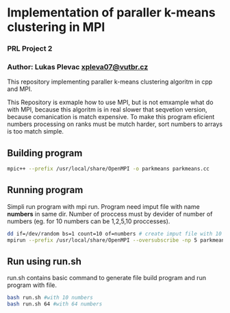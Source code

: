 # Implementation of paraller k-means clustering in MPI
### PRL Project 2
### Author: Lukas Plevac <xpleva07@vutbr.cz>

This repository implementing paraller k-means clustering algoritm in cpp and MPI.

This Repository is exmaple how to use MPI, but is not emxample what do with MPI, because this algoritm is in real slower that seqvetion version, because comanication is match expensive. To make this program eficient numbers processing on ranks must be mutch harder, sort numbers to arrays is too match simple.

## Building program

```sh
mpic++ --prefix /usr/local/share/OpenMPI -o parkmeans parkmeans.cc
```

## Running program

Simpli run program with mpi run. Program need imput file with name **numbers** in same dir. Number of proccess must by devider of number of numbers (eg. for 10 numbers can be 1,2,5,10 proccesses).

```sh
dd if=/dev/random bs=1 count=10 of=numbers # create imput file with 10 numbers
mpirun --prefix /usr/local/share/OpenMPI --oversubscribe -np 5 parkmeans # run program on 5 processes
```

## Run using run.sh

run.sh contains basic command to generate file build program and run program with file.

```sh
bash run.sh #with 10 numbers
bash run.sh 64 #with 64 numbers
```
